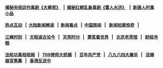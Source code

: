 #### [揭秘央视运作喜剧《大裤衩》](http://134.209.8.203:10000/videos/res/big-shorts/) &nbsp;&nbsp;|&nbsp;&nbsp;[揭秘红朝乱象喜剧《雷人水浒》](http://134.209.8.203:10000/videos/res/OutlawsOfMarsh/) &nbsp;&nbsp;|&nbsp;&nbsp;[新唐人时事小品](http://134.209.8.203:10000/videos/res/comedy/)
#### [热点互动](http://134.209.8.203/ntdtv-rdhd/) &nbsp;&nbsp;|&nbsp;&nbsp;[大陆新闻解读](http://134.209.8.203/ntdtv-comedy/) &nbsp;&nbsp;|&nbsp;&nbsp;[新闻看点](http://134.209.8.203/news-insight/) &nbsp;&nbsp;|&nbsp;&nbsp;[中国禁闻](http://134.209.8.203/ntdtv-news/) &nbsp;&nbsp;|&nbsp;&nbsp; [新闻拍案惊奇](http://134.209.8.203/dayu/) &nbsp;&nbsp;|&nbsp;&nbsp; 
#### [江峰时刻](http://134.209.8.203/today-in-history/) &nbsp;&nbsp;|&nbsp;&nbsp; [文昭谈古论今](http://134.209.8.203/wenzhao/) &nbsp;&nbsp;|&nbsp;&nbsp; [天亮时分](http://134.209.8.203/tianliang/) &nbsp;&nbsp;|&nbsp;&nbsp; [萧茗看世界](http://134.209.8.203/simonegao/) &nbsp;&nbsp;|&nbsp;&nbsp; [北京老茶馆](http://134.209.8.203/teahouse/) &nbsp;&nbsp;|&nbsp;&nbsp; [财经冷眼](http://134.209.8.203/finance/)
#### [法轮功真相视频](http://134.209.8.203:10000/videos/truth.html) &nbsp;&nbsp;|&nbsp;&nbsp; [709律师大抓捕](http://134.209.8.203:10000/videos/709/) &nbsp;&nbsp;|&nbsp;&nbsp; [百年共产党](http://134.209.8.203:10000/videos/ccp.html) &nbsp;&nbsp;|&nbsp;&nbsp; [八九六四大屠杀](http://134.209.8.203:10000/videos/88/)  &nbsp;&nbsp;|&nbsp;&nbsp; [活摘器官黑幕](http://134.209.8.203:10000/videos/res/Organs/)  &nbsp;&nbsp;|&nbsp;&nbsp; [香港反送中](http://134.209.8.203:10000/videos/res/hk/) 
